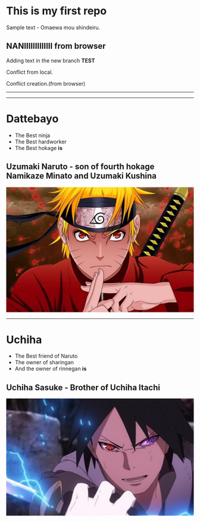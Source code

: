 # This is my first repo

Sample text - Omaewa mou shindeiru.

## NANIIIIIIIIIIIII from browser

Adding text in the new branch **TEST**

Conflict from local.


Conflict creation.(from browser)

-------------------------
-------------------------

# Dattebayo
* The Best ninja
* The Best hardworker
* The Best hokage
**is**
## Uzumaki Naruto - son of fourth hokage Namikaze Minato and Uzumaki Kushina
![Hokage](naruto.jpg)

-------------------------

# Uchiha
* The Best friend of Naruto
* The owner of sharingan
* And the owner of rinnegan
**is**
## Uchiha Sasuke - Brother of Uchiha Itachi
![Sasuke](sasuke.jpg)